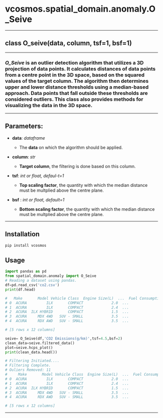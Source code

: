 # __vcosmos.spatial_domain.anomaly__.O_Seive

---
## class __O_seive__(data, column, tsf=1, bsf=1)
---

### ___O_Seive___ is an outlier detection algorithm that utilizes a 3D projection of data points. It calculates distances of data points from a centre point in the 3D space, based on the squared values of the target column. The algorithm then determines upper and lower distance thresholds using a median-based approach. Data points that fall outside these thresholds are considered outliers. This class also provides methods for visualizing the data in the 3D space. 
  

---
## Parameters:

- __data__: _dataframe_
    - The __data__ on which the algorithm should be applied.

- __column__: _str_
    - __Target column__, the filtering is done based on this column.

- __tsf__: _int or float, defaul-t=1_
    - __Top scaling factor__, the quantity with which the median distance must be multplied above the centre plane.

- __bsf__ : _int or float, default=1_
    - __Bottom scaling factor__, the quantity with which the median distance must be multplied above the centre plane.
---
## Installation
```pip install vcosmos```

## Usage
```python
import pandas as pd
from spatial_domain.anomaly import O_Seive
# Reading a dataset using pandas.
df=pd.read_csv('co2.csv')
print(df.head)

#   Make       Model Vehicle Class  Engine Size(L)  ...  Fuel Consumption Hwy (L/100 km) Fuel Consumption Comb (L/100 km) Fuel Consumption Comb (mpg)  CO2 Emissions(g/km)
# 0  ACURA         ILX       COMPACT             2.0  ...                              6.7                              8.5                          33                  196
# 1  ACURA         ILX       COMPACT             2.4  ...                              7.7                              9.6                          29                  221
# 2  ACURA  ILX HYBRID       COMPACT             1.5  ...                              5.8                              5.9                          48                  136
# 3  ACURA     MDX 4WD   SUV - SMALL             3.5  ...                              9.1                             11.1                          25                  255
# 4  ACURA     RDX AWD   SUV - SMALL             3.5  ...                              8.7                             10.6                          27                  244

# [5 rows x 12 columns]

seive= O_Seive(df,'CO2 Emissions(g/km)',tsf=4.5,bsf=2)
clean_data=seive.filtered_data()
plot=seive.hcps_plot()
print(clean_data.head())

# Filtering Initiated....
# Filtering Complete.
# Ouliers Removed: 11
#     Make       Model Vehicle Class  Engine Size(L)  ...  Fuel Consumption Hwy (L/100 km) Fuel Consumption Comb (L/100 km) Fuel Consumption Comb (mpg)  CO2 Emissions(g/km)
# 0  ACURA         ILX       COMPACT             2.0  ...                              6.7                              8.5                          33                  196
# 1  ACURA         ILX       COMPACT             2.4  ...                              7.7                              9.6                          29                  221
# 2  ACURA  ILX HYBRID       COMPACT             1.5  ...                              5.8                              5.9                          48                  136
# 3  ACURA     MDX 4WD   SUV - SMALL             3.5  ...                              9.1                             11.1                          25                  255
# 4  ACURA     RDX AWD   SUV - SMALL             3.5  ...                              8.7                             10.6                          27                  244

# [5 rows x 12 columns]
```
---